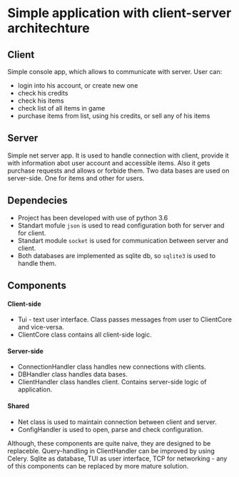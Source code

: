 # Simple application with client-server architechture

## Client
Simple console app, which allows to communicate with server. User can:
* login into his account, or create new one
* check his credits
* check his items
* check list of all items in game
* purchase items from list, using his credits, or sell any of his items

## Server
Simple net server app. It is used to handle connection with client, provide it with information abot user account and accessible items. Also it gets purchase requests and allows or forbide them. Two data bases are used on server-side. One for items and other for users.

## Dependecies
* Project has been developed with use of python 3.6
* Standart mofule `json` is used to read configuration both for server and for client. 
* Standart module `socket` is used for communication between server and client.
* Both databases are implemented as sqlite db, so `sqlite3` is used to handle them.

## Components
#### Client-side
* Tui - text user interface. Class passes messages from user to ClientCore and vice-versa.
* ClientCore class contains all client-side logic.
#### Server-side
* ConnectionHandler class handles new connections with clients.
* DBHandler class handles data bases.
* ClientHandler class handles client. Contains server-side logic of application.
#### Shared
* Net class is used to maintain connection between client and server.
* ConfigHandler is used to open, parse and check configuration.

Although, these components are quite naive, they are designed to be replaceble. Query-handling in ClientHandler can be improved by using Celery.
Sqlite as database, TUI as user interface, TCP for networking - any of this components can be replaced by more mature solution.